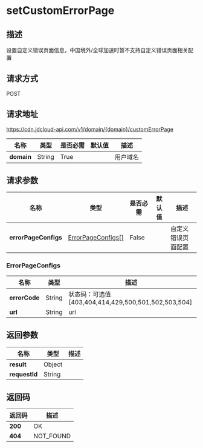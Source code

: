# setCustomErrorPage


## 描述
设置自定义错误页面信息，中国境外/全球加速时暂不支持自定义错误页面相关配置

## 请求方式
POST

## 请求地址
https://cdn.jdcloud-api.com/v1/domain/{domain}/customErrorPage

|名称|类型|是否必需|默认值|描述|
|---|---|---|---|---|
|**domain**|String|True| |用户域名|

## 请求参数
|名称|类型|是否必需|默认值|描述|
|---|---|---|---|---|
|**errorPageConfigs**|[ErrorPageConfigs[]](queryCustomErrorPage#ErrorPageConfigs)|False| |自定义错误页面配置|

### <div id="ErrorPageConfigs">ErrorPageConfigs</div>
|名称|类型|描述|
|---|---|---|
|**errorCode**|String|状态码：可选值[403,404,414,429,500,501,502,503,504]|
|**url**|String|url|


## 返回参数
|名称|类型|描述|
|---|---|---|
|**result**|Object| |
|**requestId**|String| |


## 返回码
|返回码|描述|
|---|---|
|**200**|OK|
|**404**|NOT_FOUND|
